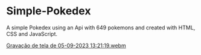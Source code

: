# Simple-Pokedex
A simple Pokedex using an Api with 649 pokemons and created with HTML, CSS and JavaScript.

[Gravação de tela de 05-09-2023 13:21:19.webm](https://github.com/GuilhermeRubido/Simple-Pokedex/assets/99998674/2017fdff-5340-478d-9c60-5f368a7e852d)
